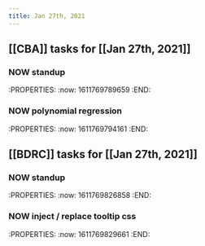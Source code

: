 ```yaml
---
title: Jan 27th, 2021
---
```


## [[CBA]] tasks for [[Jan 27th, 2021]]
### NOW standup
:PROPERTIES:
:now: 1611769789659
:END:
### NOW polynomial regression
:PROPERTIES:
:now: 1611769794161
:END:
## [[BDRC]] tasks for [[Jan 27th, 2021]]
### NOW standup
:PROPERTIES:
:now: 1611769826858
:END:
### NOW inject / replace tooltip css
:PROPERTIES:
:now: 1611769829661
:END:
